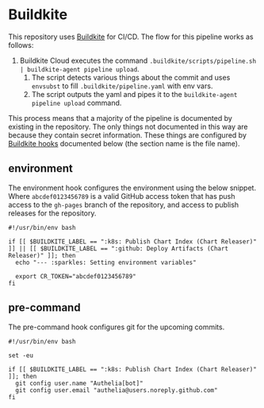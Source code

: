 # Buildkite

This repository uses [Buildkite](https://buildkite.com) for CI/CD. The flow for this pipeline works as follows:

1. Buildkite Cloud executes the command `.buildkite/scripts/pipeline.sh | buildkite-agent pipeline upload`.
    1. The script detects various things about the commit and uses `envsubst` to fill `.buildkite/pipeline.yaml` with
       env vars.
    2. The script outputs the yaml and pipes it to the `buildkite-agent pipeline upload` command.

This process means that a majority of the pipeline is documented by existing in the repository. The only things not
documented in this way are because they contain secret information. These things are configured by
[Buildkite hooks](https://buildkite.com/docs/agent/v3/hooks) documented below (the section name is the file name).

## environment

The environment hook configures the environment using the below snippet. Where `abcdef0123456789` is a valid GitHub
access token that has push access to the `gh-pages` branch of the repository, and access to publish releases for the
repository.

```console
#!/usr/bin/env bash

if [[ $BUILDKITE_LABEL == ":k8s: Publish Chart Index (Chart Releaser)" ]] || [[ $BUILDKITE_LABEL == ":github: Deploy Artifacts (Chart Releaser)" ]]; then
  echo "--- :sparkles: Setting environment variables"

  export CR_TOKEN="abcdef0123456789"
fi
```

## pre-command

The pre-command hook configures git for the upcoming commits.

```console
#!/usr/bin/env bash

set -eu

if [[ $BUILDKITE_LABEL == ":k8s: Publish Chart Index (Chart Releaser)" ]]; then
  git config user.name "Authelia[bot]"
  git config user.email "authelia@users.noreply.github.com"
fi
```